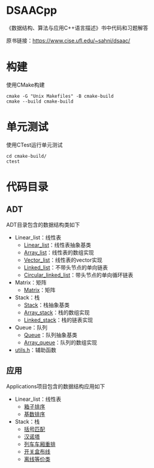 # DSAACpp
《数据结构、算法与应用C++语言描述》书中代码和习题解答

原书链接：<https://www.cise.ufl.edu/~sahni/dsaac/>

# 构建
使用CMake构建

```shell
cmake -G "Unix Makefiles" -B cmake-build
cmake --build cmake-build
```

# 单元测试
使用CTest运行单元测试

```shell
cd cmake-build/
ctest
```

# 代码目录
## ADT
ADT目录包含的数据结构类如下
* Linear_list：线性表
    * [Linear_list](ADT/Linear_list/Linear_list.h)：线性表抽象基类
    * [Array_list](ADT/Linear_list/Array_list.h)：线性表的数组实现
    * [Vector_list](ADT/Linear_list/Vector_list.h)：线性表的vector实现
    * [Linked_list](ADT/Linear_list/Linked_list.h)：不带头节点的单向链表
    * [Circular_linked_list](ADT/Linear_list/Circular_linked_list.h)：带头节点的单向循环链表
* Matrix：矩阵
    * [Matrix](ADT/Matrix/Matrix.h)：矩阵
* Stack：栈
    * [Stack](ADT/Stack/Stack.h)：栈抽象基类
    * [Array_stack](ADT/Stack/Array_stack.h)：栈的数组实现
    * [Linked_stack](ADT/Stack/Linked_stack.h)：栈的链表实现
* Queue：队列
    * [Queue](ADT/Queue/Queue.h)：队列抽象基类
    * [Array_queue](ADT/Queue/Array_queue.h)：队列的数组实现
* [utils.h](ADT/utils.h)：辅助函数

## 应用
Applications项目包含的数据结构应用如下
* Linear_list：线性表
    * [箱子排序](Applications/Linear_list/bin_sort.h)
    * [基数排序](Applications/Linear_list/radix_sort.h)
* Stack：栈
    * [括号匹配](Applications/Stack/parenthesis_matching.cpp)
    * [汉诺塔](Applications/Stack/towers_of_hanoi.cpp)
    * [列车车厢重排](Applications/Stack/rearranging_railroad_cars.cpp)
    * [开关盒布线](Applications/Stack/switch_box_routing.cpp)
    * [离线等价类](Applications/Stack/offline_equivalence_class.cpp)
